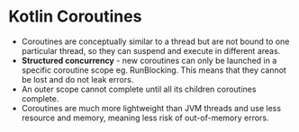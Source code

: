 # Kotlin Coroutines

* Coroutines are conceptually similar to a thread but are not bound to one particular thread, so they can suspend and execute in different areas.
* **Structured concurrency** - new coroutines can only be launched in a specific coroutine scope eg. RunBlocking. This means that they cannot be lost and do not leak errors.
* An outer scope cannot complete until all its children coroutines complete.
* Coroutines are much more lightweight than JVM threads and use less resource and memory, meaning less risk of out-of-memory errors.

